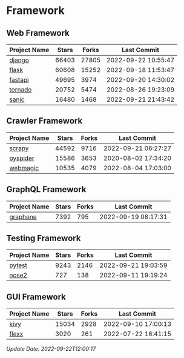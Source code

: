 # Framework

## Web Framework
| Project Name | Stars | Forks | Last Commit |
| ------------ | ----- | ----- | ----------- |
| [django](https://github.com/django/django) | 66403 | 27805 | 2022-09-22 10:55:47 |
| [flask](https://github.com/pallets/flask) | 60608 | 15252 | 2022-09-18 11:53:47 |
| [fastapi](https://github.com/tiangolo/fastapi) | 49695 | 3974 | 2022-09-20 14:30:02 |
| [tornado](https://github.com/tornadoweb/tornado) | 20752 | 5474 | 2022-08-26 19:23:09 |
| [sanic](https://github.com/sanic-org/sanic) | 16480 | 1468 | 2022-09-21 21:43:42 |

## Crawler Framework
| Project Name | Stars | Forks | Last Commit |
| ------------ | ----- | ----- | ----------- |
| [scrapy](https://github.com/scrapy/scrapy) | 44592 | 9716 | 2022-09-21 06:27:27 |
| [pyspider](https://github.com/binux/pyspider) | 15586 | 3653 | 2020-08-02 17:34:20 |
| [webmagic](https://github.com/code4craft/webmagic) | 10535 | 4079 | 2022-08-04 17:03:00 |

## GraphQL Framework
| Project Name | Stars | Forks | Last Commit |
| ------------ | ----- | ----- | ----------- |
| [graphene](https://github.com/graphql-python/graphene) | 7392 | 795 | 2022-09-19 08:17:31 |

## Testing Framework
| Project Name | Stars | Forks | Last Commit |
| ------------ | ----- | ----- | ----------- |
| [pytest](https://github.com/pytest-dev/pytest) | 9243 | 2146 | 2022-09-21 19:03:59 |
| [nose2](https://github.com/nose-devs/nose2) | 727 | 138 | 2022-09-11 19:19:24 |

## GUI Framework
| Project Name | Stars | Forks | Last Commit |
| ------------ | ----- | ----- | ----------- |
| [kivy](https://github.com/kivy/kivy) | 15034 | 2928 | 2022-09-10 17:00:13 |
| [flexx](https://github.com/flexxui/flexx) | 3020 | 261 | 2022-07-22 16:41:15 |

*Update Date: 2022-09-22T12:00:17*
